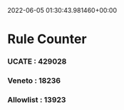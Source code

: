 2022-06-05 01:30:43.981460+00:00
# Rule Counter 
 ### UCATE : 429028

 ### Veneto : 18236

 ### Allowlist : 13923